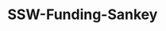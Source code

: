 # SSW-Funding-Sankey

  <html>
    <head>
      <script type="text/javascript" src="https://www.gstatic.com/charts/loader.js"></script>
      <script type="text/javascript">
        google.charts.load('current', {'packages':['sankey']});
        google.charts.setOnLoadCallback(drawChart);

      function drawChart() {
        var data = new google.visualization.DataTable();
        data.addColumn('string', 'From');
        data.addColumn('string', 'To');
        data.addColumn('number', 'Weight');
        data.addRows([
          ['IDHS',	'Community Assistance Programs',	1400000],
          ['IDHS',	'Habilitative Systems Inc',	3267500],
          ['IDHS',	'Illinois Action for Children',	1108050],
          ['IDHS',	'Illinois Coalition For Immigrant and Refugee Rights',	2433500],
          ['IDHS',	'Pilsen Wellness Center',	148500],
          ['IDHS',	'Puerto Rican Cultural Center',	301000],
          ['IDHS',	'Rincon Family Services',	1400000],
          ['IDHS',	'University of Illinois at Chicago',	248500],
          ['IDHS',	'YWCA of Metropolitan Chicago',	1310000],
          ['Community Assistance Programs',	'CAP Internal Spending',	322000],
          ['Habilitative Systems Inc',	'HIS Internal Spending',	751525],
          ['Illinois Action for Children',	'IAC Internal Spending',	542944.5],
          ['Illinois Coalition For Immigrant and Refugee Rights',	'ICIRR Internal Spending',	778720],
          ['Pilsen Wellness Center',	'PWC Internal Spending',	75735],
          ['Puerto Rican Cultural Center',	'PRCC Internal Spending',	150500],
          ['Rincon Family Services',	'RFS Internal Spending',	630000],
          ['University of Illinois at Chicago',	'UIC Internal Spending',	248500],
          ['YWCA of Metropolitan Chicago',	'YWCA  Internal Spending',	524000],
          ['Community Assistance Programs',	'34 Partner Orgs',	1078000],
          ['Habilitative Systems Inc',	'29 Partner Orgs',	2515975],
          ['Illinois Action for Children',	'6 Partner Orgs',	565105.5],
          ['Illinois Coalition For Immigrant and Refugee Rights',	'63 Partner Orgs',	1654780],
          ['Pilsen Wellness Center',	'1 Partner Org',	72765],
          ['Puerto Rican Cultural Center',	'5 Partner Orgs',	150500],
          ['Rincon Family Services',	'12 Partner Orgs',	770000],
          ['YWCA of Metropolitan Chicago',	'13 Partner Orgs',	786000]
        ]);

        // Sets chart options.
        var options = {
          width: 600,
        };

        // Instantiates and draws our chart, passing in some options.
        var chart = new google.visualization.Sankey(document.getElementById('sankey_basic'));
        chart.draw(data, options);
      }
    </script>
  </head>
  <body>
    <div id="sankey_basic" style="width: 900px; height: 300px;"></div>
  </body>
</html>
